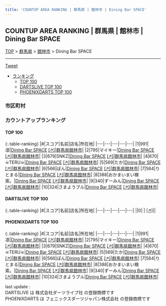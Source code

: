 ```yaml
---
title: 'COUNTUP AREA RANKING | 群馬県 | 館林市 | Dining Bar SPACE'
---
```

## COUNTUP AREA RANKING | 群馬県 | 館林市 | Dining Bar SPACE

[TOP](/darts/rank/) > [群馬県](/darts/rank/群馬県/) > [館林市](/darts/rank/群馬県/館林市/) > Dining Bar SPACE

___

<a href="https://twitter.com/share?ref_src=twsrc%5Etfw" data-text="COUNTUP AREA RANKING | 群馬県館林市Dining Bar SPACE" class="twitter-share-button" data-hashtags="DARTSLIVE,PHOENIXDARTS,darts,ダーツ" data-show-count="false">Tweet</a>

* [ランキング](#カウントアップランキング)
    * [TOP 100](#top-100)
    * [DARTSLIVE TOP 100](#dartslive-top-100)
    * [PHOENIXDARTS TOP 100](#phoenixdarts-top-100)

### 市区町村

<ul>

</ul>

### カウントアップランキング

#### TOP 100



{:.table-ranking}
|#|スコア|名前|店名|所在地|
|---|---|---|---|---|
|1|991|<span class="rank-name-pd">凛</span>|<a href="/darts/rank/shops/89759.html">Dining Bar SPACE</a> <a href="https://vs.phoenixdarts.com/jp/shop/shopDetailInfo/s_89759?s_seq=89759">[↗]</a>|<a href="/darts/rank/群馬県/館林市">群馬県館林市</a>|
|2|795|<span class="rank-name-pd">マイキー</span>|<a href="/darts/rank/shops/89759.html">Dining Bar SPACE</a> <a href="https://vs.phoenixdarts.com/jp/shop/shopDetailInfo/s_89759?s_seq=89759">[↗]</a>|<a href="/darts/rank/群馬県/館林市">群馬県館林市</a>|
|3|679|<span class="rank-name-pd">SNKZ</span>|<a href="/darts/rank/shops/89759.html">Dining Bar SPACE</a> <a href="https://vs.phoenixdarts.com/jp/shop/shopDetailInfo/s_89759?s_seq=89759">[↗]</a>|<a href="/darts/rank/群馬県/館林市">群馬県館林市</a>|
|4|670|<span class="rank-name-pd">☠TERU☠</span>|<a href="/darts/rank/shops/89759.html">Dining Bar SPACE</a> <a href="https://vs.phoenixdarts.com/jp/shop/shopDetailInfo/s_89759?s_seq=89759">[↗]</a>|<a href="/darts/rank/群馬県/館林市">群馬県館林市</a>|
|5|569|<span class="rank-name-pd">たか</span>|<a href="/darts/rank/shops/89759.html">Dining Bar SPACE</a> <a href="https://vs.phoenixdarts.com/jp/shop/shopDetailInfo/s_89759?s_seq=89759">[↗]</a>|<a href="/darts/rank/群馬県/館林市">群馬県館林市</a>|
|6|566|<span class="rank-name-pd">ぽん</span>|<a href="/darts/rank/shops/89759.html">Dining Bar SPACE</a> <a href="https://vs.phoenixdarts.com/jp/shop/shopDetailInfo/s_89759?s_seq=89759">[↗]</a>|<a href="/darts/rank/群馬県/館林市">群馬県館林市</a>|
|7|564|<span class="rank-name-pd">りとまる</span>|<a href="/darts/rank/shops/89759.html">Dining Bar SPACE</a> <a href="https://vs.phoenixdarts.com/jp/shop/shopDetailInfo/s_89759?s_seq=89759">[↗]</a>|<a href="/darts/rank/群馬県/館林市">群馬県館林市</a>|
|8|388|<span class="rank-name-pd">おかまいまい検索。</span>|<a href="/darts/rank/shops/89759.html">Dining Bar SPACE</a> <a href="https://vs.phoenixdarts.com/jp/shop/shopDetailInfo/s_89759?s_seq=89759">[↗]</a>|<a href="/darts/rank/群馬県/館林市">群馬県館林市</a>|
|9|340|<span class="rank-name-pd">ずーみん</span>|<a href="/darts/rank/shops/89759.html">Dining Bar SPACE</a> <a href="https://vs.phoenixdarts.com/jp/shop/shopDetailInfo/s_89759?s_seq=89759">[↗]</a>|<a href="/darts/rank/群馬県/館林市">群馬県館林市</a>|
|10|324|<span class="rank-name-pd">さまようブル</span>|<a href="/darts/rank/shops/89759.html">Dining Bar SPACE</a> <a href="https://vs.phoenixdarts.com/jp/shop/shopDetailInfo/s_89759?s_seq=89759">[↗]</a>|<a href="/darts/rank/群馬県/館林市">群馬県館林市</a>|


#### DARTSLIVE TOP 100



{:.table-ranking}
|#|スコア|名前|店名|所在地|
|---|---|---|---|---|
||0|<span class="rank-name-dl"> </span>|<a href="/darts/rank/shops/.html"></a> <a href="">[↗]</a>|<a href="/darts/rank//"></a>|


#### PHOENIXDARTS TOP 100



{:.table-ranking}
|#|スコア|名前|店名|所在地|
|---|---|---|---|---|
|1|991|<span class="rank-name-pd">凛</span>|<a href="/darts/rank/shops/89759.html">Dining Bar SPACE</a> <a href="https://vs.phoenixdarts.com/jp/shop/shopDetailInfo/s_89759?s_seq=89759">[↗]</a>|<a href="/darts/rank/群馬県/館林市">群馬県館林市</a>|
|2|795|<span class="rank-name-pd">マイキー</span>|<a href="/darts/rank/shops/89759.html">Dining Bar SPACE</a> <a href="https://vs.phoenixdarts.com/jp/shop/shopDetailInfo/s_89759?s_seq=89759">[↗]</a>|<a href="/darts/rank/群馬県/館林市">群馬県館林市</a>|
|3|679|<span class="rank-name-pd">SNKZ</span>|<a href="/darts/rank/shops/89759.html">Dining Bar SPACE</a> <a href="https://vs.phoenixdarts.com/jp/shop/shopDetailInfo/s_89759?s_seq=89759">[↗]</a>|<a href="/darts/rank/群馬県/館林市">群馬県館林市</a>|
|4|670|<span class="rank-name-pd">☠TERU☠</span>|<a href="/darts/rank/shops/89759.html">Dining Bar SPACE</a> <a href="https://vs.phoenixdarts.com/jp/shop/shopDetailInfo/s_89759?s_seq=89759">[↗]</a>|<a href="/darts/rank/群馬県/館林市">群馬県館林市</a>|
|5|569|<span class="rank-name-pd">たか</span>|<a href="/darts/rank/shops/89759.html">Dining Bar SPACE</a> <a href="https://vs.phoenixdarts.com/jp/shop/shopDetailInfo/s_89759?s_seq=89759">[↗]</a>|<a href="/darts/rank/群馬県/館林市">群馬県館林市</a>|
|6|566|<span class="rank-name-pd">ぽん</span>|<a href="/darts/rank/shops/89759.html">Dining Bar SPACE</a> <a href="https://vs.phoenixdarts.com/jp/shop/shopDetailInfo/s_89759?s_seq=89759">[↗]</a>|<a href="/darts/rank/群馬県/館林市">群馬県館林市</a>|
|7|564|<span class="rank-name-pd">りとまる</span>|<a href="/darts/rank/shops/89759.html">Dining Bar SPACE</a> <a href="https://vs.phoenixdarts.com/jp/shop/shopDetailInfo/s_89759?s_seq=89759">[↗]</a>|<a href="/darts/rank/群馬県/館林市">群馬県館林市</a>|
|8|388|<span class="rank-name-pd">おかまいまい検索。</span>|<a href="/darts/rank/shops/89759.html">Dining Bar SPACE</a> <a href="https://vs.phoenixdarts.com/jp/shop/shopDetailInfo/s_89759?s_seq=89759">[↗]</a>|<a href="/darts/rank/群馬県/館林市">群馬県館林市</a>|
|9|340|<span class="rank-name-pd">ずーみん</span>|<a href="/darts/rank/shops/89759.html">Dining Bar SPACE</a> <a href="https://vs.phoenixdarts.com/jp/shop/shopDetailInfo/s_89759?s_seq=89759">[↗]</a>|<a href="/darts/rank/群馬県/館林市">群馬県館林市</a>|
|10|324|<span class="rank-name-pd">さまようブル</span>|<a href="/darts/rank/shops/89759.html">Dining Bar SPACE</a> <a href="https://vs.phoenixdarts.com/jp/shop/shopDetailInfo/s_89759?s_seq=89759">[↗]</a>|<a href="/darts/rank/群馬県/館林市">群馬県館林市</a>|


<div class="footer border-top border-gray-light mt-5 pt-3 text-right text-gray">
    last update : <span style="font-weight: italic" id="foot_last_modified"></span><br />
    DARTSLIVE は 株式会社ダーツライブ社 の登録商標です<br />
    PHOENIXDARTS は フェニックスダーツジャパン株式会社 の登録商標です<br />
</div>

<script src="https://cdnjs.cloudflare.com/ajax/libs/jquery.tablesorter/2.31.3/js/jquery.tablesorter.min.js" integrity="sha512-qzgd5cYSZcosqpzpn7zF2ZId8f/8CHmFKZ8j7mU4OUXTNRd5g+ZHBPsgKEwoqxCtdQvExE5LprwwPAgoicguNg==" crossorigin="anonymous" referrerpolicy="no-referrer"></script>
<link rel="stylesheet" href="https://cdnjs.cloudflare.com/ajax/libs/jquery.tablesorter/2.31.3/css/theme.default.min.css" integrity="sha512-wghhOJkjQX0Lh3NSWvNKeZ0ZpNn+SPVXX1Qyc9OCaogADktxrBiBdKGDoqVUOyhStvMBmJQ8ZdMHiR3wuEq8+w==" crossorigin="anonymous" referrerpolicy="no-referrer" />
<script>
$(function() {
    $(".table-ranking").tablesorter({sortList:[[0, 0]]});
    $("#foot_last_modified").text(formatDate(new Date(document.lastModified), 'yyyy-MM-dd HH:mm:ss'));
});
</script>

<script async src="https://platform.twitter.com/widgets.js" charset="utf-8"></script>